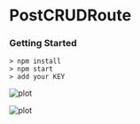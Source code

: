 # PostCRUDRoute

### Getting Started

```
> npm install
> npm start
> add your KEY
```

![plot]()

![plot]()